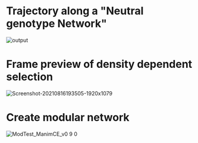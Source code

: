 # Trajectory along a "Neutral genotype Network"


![output](https://user-images.githubusercontent.com/45296503/131686724-21a22bd4-3075-4a0c-8df1-baf433faa3a5.gif)








# Frame preview of density dependent selection

![Screenshot-20210816193505-1920x1079](https://user-images.githubusercontent.com/45296503/129605605-df92dc01-7088-46ba-a1e6-541811c59995.png)










# Create modular network


![ModTest_ManimCE_v0 9 0](https://user-images.githubusercontent.com/45296503/129604123-0823977f-ee07-467f-b866-93a2b9f79055.png)
